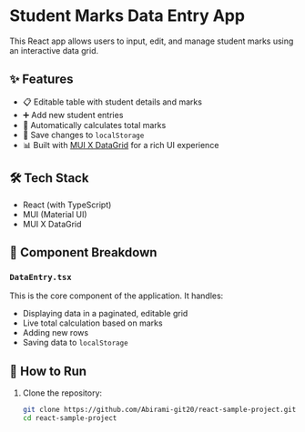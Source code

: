# Student Marks Data Entry App

This React app allows users to input, edit, and manage student marks using an interactive data grid.

## ✨ Features

- 📋 Editable table with student details and marks
- ➕ Add new student entries
- 🧮 Automatically calculates total marks
- 💾 Save changes to `localStorage`
- 📊 Built with [MUI X DataGrid](https://mui.com/x/react-data-grid/) for a rich UI experience

## 🛠️ Tech Stack

- React (with TypeScript)
- MUI (Material UI)
- MUI X DataGrid

## 🧩 Component Breakdown

### `DataEntry.tsx`

This is the core component of the application. It handles:
- Displaying data in a paginated, editable grid
- Live total calculation based on marks
- Adding new rows
- Saving data to `localStorage`

## 🚀 How to Run

1. Clone the repository:
   ```bash
   git clone https://github.com/Abirami-git20/react-sample-project.git
   cd react-sample-project
